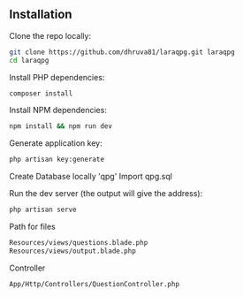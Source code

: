 ## Installation

Clone the repo locally:

```sh
git clone https://github.com/dhruva81/laraqpg.git laraqpg
cd laraqpg
```

Install PHP dependencies:

```sh
composer install
```

Install NPM dependencies:

```sh
npm install && npm run dev
```

Generate application key:

```sh
php artisan key:generate
```

Create Database locally 'qpg'
Import qpg.sql

Run the dev server (the output will give the address):

```sh
php artisan serve
```

Path for files

```sh
Resources/views/questions.blade.php
Resources/views/output.blade.php
```

Controller

```sh
App/Http/Controllers/QuestionController.php
```
